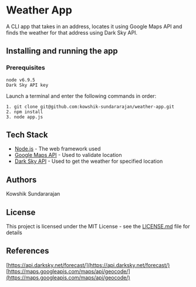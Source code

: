 # Weather App
A CLI app that takes in an address, locates it using Google Maps API and finds the weather for that address using Dark Sky API. 

## Installing and running the app
### Prerequisites
```
node v6.9.5
Dark Sky API key
```

Launch a terminal and enter the following commands in order:
```
1. git clone git@github.com:kowshik-sundararajan/weather-app.git
2. npm install
3. node app.js
```

## Tech Stack
* [Node.js](http://nodejs.org/) - The web framework used
* [Google Maps API](https://maps.googleapis.com/maps/api/geocode/) - Used to validate location
* [Dark Sky API](https://api.darksky.net/forecast/) - Used to get the weather for specified location

## Authors
Kowshik Sundararajan

## License

This project is licensed under the MIT License - see the [LICENSE.md](LICENSE.md) file for details

## References
[https://api.darksky.net/forecast/](https://api.darksky.net/forecast/)  
[https://maps.googleapis.com/maps/api/geocode/](https://maps.googleapis.com/maps/api/geocode/)
